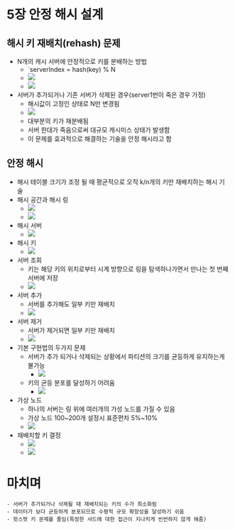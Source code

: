 # 5장 안정 해시 설계
## 해시 키 재배치(rehash) 문제
- N개의 캐시 서버에 안정적으로 키를 분배하는 방법
    - `serverIndex = hash(key) % N
    - ![](images/05/t5-1.png)
    - ![](images/05/5-1.png)
- 서버가 추가되거나 기존 서버가 삭제된 경우(server1번이 죽은 경우 가정)
    - 해시값이 고정인 상태로 N만 변경됨
    - ![](images/05/5-2.png)
    - 대부분의 키가 재분배됨
    - 서버 한대가 죽음으로써 대규모 캐시미스 상태가 발생함
    - 이 문제를 효과적으로 해결하는 기술을 안정 해시라고 함
## 안정 해시
* 해시 테이블 크기가 조정 될 때 평균적으로 오직 k/n개의 키만 재배치하는 해시 기술
* 해시 공간과 해시 링
    - ![](images/05/5-3.png)
    - ![](images/05/5-4.png)
* 해시 서버
    - ![](images/05/5-5.png)
* 해시 키
    - ![](images/05/5-6.png)
* 서버 조회
    - 키는 해당 키의 위치로부터 시계 방향으로 링을 탐색하나가면서 만나는 첫 번째 서버에 저장
    - ![](images/05/5-7.png)
* 서버 추가
    - 서버를 추가해도 일부 키만 재배치
    - ![](images/05/5-8.png)
* 서버 제거
    - 서버가 제거되면 일부 키만 재배치
    - ![](images/05/5-9.png)
* 기본 구현법의 두가지 문제
    - 서버가 추가 되거나 삭제되는 상황에서 파티션의 크기를 균등하게 유지하는게 불가능
        - ![](images/05/5-10.png)
    - 키의 균등 분포를 달성하기 어려움
        - ![](images/05/5-11.png)
* 가상 노드
    - 하나의 서버는 링 위에 여러개의 가성 노드를 가질 수 있음
    - 가상 노드 100~200개 설정시
        표준편차 5%~10%
    - ![](images/05/5-12.png)
* 재배치할 키 결정
    - ![](images/05/5-14.png)
    - ![](images/05/5-15.png)
# 마치며
    - 서버가 추가되거나 삭제될 때 재배치되는 키의 수가 최소화됨
    - 데이터가 보다 균등하게 분포되므로 수평적 규모 확장성을 달성하기 쉬움
    - 핫스팟 키 문제를 줄임(특정한 샤드에 대한 접근이 지나치게 빈번하지 않게 해줌)